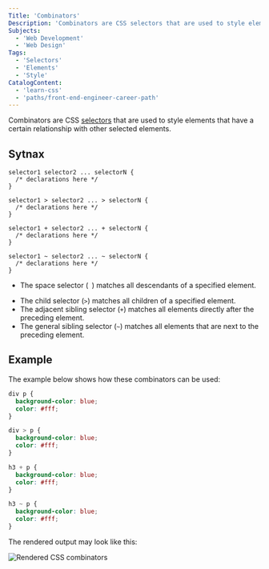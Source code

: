 ```yaml
---
Title: 'Combinators'
Description: 'Combinators are CSS selectors that are used to style elements that have a certain relationship with other selected elements.'
Subjects:
  - 'Web Development'
  - 'Web Design'
Tags:
  - 'Selectors'
  - 'Elements'
  - 'Style'
CatalogContent:
  - 'learn-css'
  - 'paths/front-end-engineer-career-path'
---
```


Combinators are CSS [selectors](https://www.codecademy.com/resources/docs/css/selectors) that are used to style elements that have a certain relationship with other selected elements.

## Sytnax

```pseudo
selector1 selector2 ... selectorN {
  /* declarations here */
}

selector1 > selector2 ... > selectorN {
  /* declarations here */
}

selector1 + selector2 ... + selectorN {
  /* declarations here */
}

selector1 ~ selector2 ... ~ selectorN {
  /* declarations here */
}
```

<!-- markdownlint-disable MD038 -->

- The space selector (` `) matches all descendants of a specified element.
<!-- markdownlint-enable MD038 -->
- The child selector (`>`) matches all children of a specified element.
- The adjacent sibling selector (`+`) matches all elements directly after the preceding element.
- The general sibling selector (`~`) matches all elements that are next to the preceding element.

## Example

The example below shows how these combinators can be used:

```css
div p {
  background-color: blue;
  color: #fff;
}

div > p {
  background-color: blue;
  color: #fff;
}

h3 + p {
  background-color: blue;
  color: #fff;
}

h3 ~ p {
  background-color: blue;
  color: #fff;
}
```

The rendered output may look like this:

![Rendered CSS combinators](https://raw.githubusercontent.com/Codecademy/docs/main/media/rendered-css-combinators)
